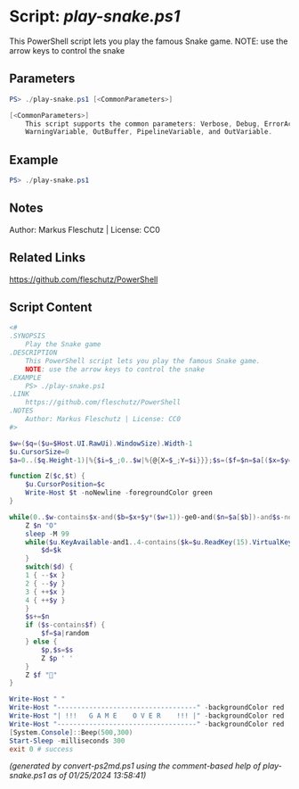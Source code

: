 Script: *play-snake.ps1*
========================

This PowerShell script lets you play the famous Snake game.
NOTE: use the arrow keys to control the snake

Parameters
----------
```powershell
PS> ./play-snake.ps1 [<CommonParameters>]

[<CommonParameters>]
    This script supports the common parameters: Verbose, Debug, ErrorAction, ErrorVariable, WarningAction, 
    WarningVariable, OutBuffer, PipelineVariable, and OutVariable.
```

Example
-------
```powershell
PS> ./play-snake.ps1

```

Notes
-----
Author: Markus Fleschutz | License: CC0

Related Links
-------------
https://github.com/fleschutz/PowerShell

Script Content
--------------
```powershell
<#
.SYNOPSIS
	Play the Snake game
.DESCRIPTION
	This PowerShell script lets you play the famous Snake game.
	NOTE: use the arrow keys to control the snake
.EXAMPLE
	PS> ./play-snake.ps1
.LINK
	https://github.com/fleschutz/PowerShell
.NOTES
	Author: Markus Fleschutz | License: CC0
#>

$w=($q=($u=$Host.UI.RawUi).WindowSize).Width-1
$u.CursorSize=0
$a=0..($q.Height-1)|%{$i=$_;0..$w|%{@{X=$_;Y=$i}}};$s=($f=$n=$a[($x=$y=$d=3)]),$n

function Z($c,$t) {
	$u.CursorPosition=$c
	Write-Host $t -noNewline -foregroundColor green
}

while(0..$w-contains$x-and($b=$x+$y*($w+1))-ge0-and($n=$a[$b])-and$s-notcontains$n) {
	Z $n "O"
	sleep -M 99
	while($u.KeyAvailable-and1..4-contains($k=$u.ReadKey(15).VirtualKeyCode-36)-and$d%2-ne$k%2) {
		$d=$k
	}
	switch($d) {
	1 { --$x }
	2 { --$y }
	3 { ++$x }
	4 { ++$y }
	}
	$s+=$n
	if ($s-contains$f) {
		$f=$a|random
	} else {
		$p,$s=$s
		Z $p ' '
	}
	Z $f "🔶"
}

Write-Host " "
Write-Host "-----------------------------------" -backgroundColor red
Write-Host "| !!!   G A M E    O V E R    !!! |" -backgroundColor red
Write-Host "-----------------------------------" -backgroundColor red
[System.Console]::Beep(500,300)
Start-Sleep -milliseconds 300
exit 0 # success
```

*(generated by convert-ps2md.ps1 using the comment-based help of play-snake.ps1 as of 01/25/2024 13:58:41)*
